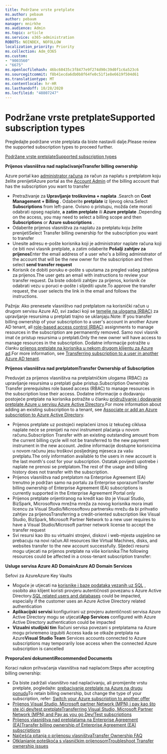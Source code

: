 ```yaml
---
title: Podržane vrste pretplate
ms.author: pebaum
author: pebaum
manager: mnirkhe
ms.audience: Admin
ms.topic: article
ms.service: o365-administration
ROBOTS: NOINDEX, NOFOLLOW
localization_priority: Priority
ms.collection: Adm_O365
ms.custom:
- "9003560"
- "6675"
ms.openlocfilehash: 46bc60435c3f8477e9f274d90c39d0f1c6a523c6
ms.sourcegitcommit: f8b41ecda6db0b8f64fe0c51f1e8e6619f504d61
ms.translationtype: MT
ms.contentlocale: hr-HR
ms.lasthandoff: 10/28/2020
ms.locfileid: "48807247"
---
```

# <a name="supported-subscription-types"></a><span data-ttu-id="f8fb4-102">Podržane vrste pretplate</span><span class="sxs-lookup"><span data-stu-id="f8fb4-102">Supported subscription types</span></span>

<span data-ttu-id="f8fb4-103">Pregledajte podržane vrste pretplata da biste nastavili dalje.</span><span class="sxs-lookup"><span data-stu-id="f8fb4-103">Please review the supported subscription types to proceed further.</span></span>

[<span data-ttu-id="f8fb4-104">Podržane vrste pretplate</span><span class="sxs-lookup"><span data-stu-id="f8fb4-104">Supported subscription types</span></span>](https://docs.microsoft.com/azure/billing/billing-subscription-transfer?WT.mc_id=Portal-Microsoft_Azure_Support#supported-subscription-types)

<span data-ttu-id="f8fb4-105">**Prijenos vlasništva nad naplaćivanje**</span><span class="sxs-lookup"><span data-stu-id="f8fb4-105">**Transfer billing ownership**</span></span>

<span data-ttu-id="f8fb4-106">Azure portal kao [administrator računa](https://ms.portal.azure.com/) za račun za naplatu s pretplatom koju želite prenijeti</span><span class="sxs-lookup"><span data-stu-id="f8fb4-106">Azure portal as the [Account Admin](https://ms.portal.azure.com/) of the billing account that has the subscription you want to transfer</span></span>

- <span data-ttu-id="f8fb4-107">Pretraživanje za **Upravljanje troškovima + naplata** .</span><span class="sxs-lookup"><span data-stu-id="f8fb4-107">Search on **Cost Management + Billing** .</span></span> <span data-ttu-id="f8fb4-108">Odaberite **pretplate** iz lijevog okna.</span><span class="sxs-lookup"><span data-stu-id="f8fb4-108">Select **Subscriptions** from left-pane.</span></span> <span data-ttu-id="f8fb4-109">Ovisno o pristupu, možda ćete morati odabrati opseg naplate, **a zatim pretplate** ili **Azure pretplate** .</span><span class="sxs-lookup"><span data-stu-id="f8fb4-109">Depending on the access, you may need to select a billing scope and then **Subscriptions** or **Azure subscriptions** .</span></span>
- <span data-ttu-id="f8fb4-110">Odaberite prijenos vlasništva za naplatu za pretplatu koju želite prenijeti</span><span class="sxs-lookup"><span data-stu-id="f8fb4-110">Select Transfer billing ownership for the subscription you want to transfer</span></span>
- <span data-ttu-id="f8fb4-111">Unesite adresu e-pošte korisnika koji je administrator naplate računa koji će biti novi vlasnik pretplate, a zatim odaberite **Pošalji zahtjev za prijenos**</span><span class="sxs-lookup"><span data-stu-id="f8fb4-111">Enter the email address of a user who's a billing administrator of the account that will be the new owner for the subscription and then select **send transfer request**</span></span>
- <span data-ttu-id="f8fb4-112">Korisnik će dobiti poruku e-pošte s uputama za pregled vašeg zahtjeva za prijenos.</span><span class="sxs-lookup"><span data-stu-id="f8fb4-112">The user gets an email with instructions to review your transfer request.</span></span> <span data-ttu-id="f8fb4-113">Da biste odobrili zahtjev za prijenos, korisnik će odabrati vezu u poruci e-pošte i slijediti upute.</span><span class="sxs-lookup"><span data-stu-id="f8fb4-113">To approve the transfer request, the user selects the link in the email and follows the instructions.</span></span>

<span data-ttu-id="f8fb4-114">Pažnja: Ako prenesete vlasništvo nad pretplatom na korisnički račun u drugom servisu Azure AD, svi zadaci koji se [temelje na ulogama (RBAC)](https://docs.microsoft.com/azure/role-based-access-control/overview?WT.mc_id=Portal-Microsoft_Azure_Support) za upravljanje resursima u pretplati trajno se uklanjaju.</span><span class="sxs-lookup"><span data-stu-id="f8fb4-114">Note: If you transfer billing ownership of your subscription to a user's account in another Azure AD tenant, all [role-based access control (RBAC)](https://docs.microsoft.com/azure/role-based-access-control/overview?WT.mc_id=Portal-Microsoft_Azure_Support) assignments to manage resources in the subscription are permanently removed.</span></span> <span data-ttu-id="f8fb4-115">Samo novi vlasnik imat će pristup resursima u pretplati.</span><span class="sxs-lookup"><span data-stu-id="f8fb4-115">Only the new owner will have access to manage resources in the subscription.</span></span> <span data-ttu-id="f8fb4-116">Dodatne informacije potražite u članku [prijenos pretplate na korisnika u nekom drugom klijentu za Azure ad](https://docs.microsoft.com/azure/active-directory/managed-identities-azure-resources/known-issues?WT.mc_id=Portal-Microsoft_Azure_Support).</span><span class="sxs-lookup"><span data-stu-id="f8fb4-116">For more information, see [Transferring subscription to a user in another Azure AD tenant](https://docs.microsoft.com/azure/active-directory/managed-identities-azure-resources/known-issues?WT.mc_id=Portal-Microsoft_Azure_Support).</span></span>

<span data-ttu-id="f8fb4-117">**Prijenos vlasništva nad pretplatom**</span><span class="sxs-lookup"><span data-stu-id="f8fb4-117">**Transfer Ownership of Subscription**</span></span>

<span data-ttu-id="f8fb4-118">Preduvjet za prijenos vlasništva na pretplatničkim ulogama (RBAC) za upravljanje resursima u pretplati gube pristup.</span><span class="sxs-lookup"><span data-stu-id="f8fb4-118">Subscription Ownership Transfer prerequisites role based access (RBAC) to manage resources in the subscription lose their access.</span></span> <span data-ttu-id="f8fb4-119">Dodatne informacije o dodavanju postojeće pretplate na korisnika potražite u članku [pridruživanje i dodavanje pretplate Azure u servisu Azure Active Directory](https://docs.microsoft.com/azure/active-directory/fundamentals/active-directory-how-subscriptions-associated-directory?WT.mc_id=Portal-Microsoft_Azure_Support).</span><span class="sxs-lookup"><span data-stu-id="f8fb4-119">For more information about adding an existing subscription to a tenant, see [Associate or add an Azure subscription to Azure Active Directory](https://docs.microsoft.com/azure/active-directory/fundamentals/active-directory-how-subscriptions-associated-directory?WT.mc_id=Portal-Microsoft_Azure_Support).</span></span>

- <span data-ttu-id="f8fb4-120">Prijenos pretplate uz postojeći neplaćeni iznos iz tekućeg ciklusa naplate neće se prenijeti na novi instrument plaćanja u novom računu.</span><span class="sxs-lookup"><span data-stu-id="f8fb4-120">Subscription Transfer with an existing outstanding amount from the current billing cycle will not be transferred to the new payment instrument in the new account.</span></span> <span data-ttu-id="f8fb4-121">Jedine informacije dostupne korisnicima u novom računu jesu troškovi posljednjeg mjeseca za vašu pretplatu.</span><span class="sxs-lookup"><span data-stu-id="f8fb4-121">The only information available to the users in new account is the last month's cost for your subscription.</span></span> <span data-ttu-id="f8fb4-122">Ostatak povijesti upotrebe i naplate ne prenosi se pretplatom.</span><span class="sxs-lookup"><span data-stu-id="f8fb4-122">The rest of the usage and billing history does not transfer with the subscription.</span></span>
- <span data-ttu-id="f8fb4-123">Prijenos vlasništva nad pretplatom na Enterprise Agreement (EA) trenutno je podržan samo na portalu za Enterprise sporazum</span><span class="sxs-lookup"><span data-stu-id="f8fb4-123">Transfer billing ownership of Enterprise Agreement (EA) subscriptions is currently supported in the Enterprise Agreement Portal only</span></span>
- <span data-ttu-id="f8fb4-124">Prijenos pretplate orijentiranog na kredit kao što je Visual Studio, BizSpark, Microsoftova mrežna mreža za novog korisnika mora imati licencu za Visual Studio/Microsoftovu partnersku mrežu da bi prihvatio zahtjev za prijenos</span><span class="sxs-lookup"><span data-stu-id="f8fb4-124">Transferring a credit-oriented subscription like Visual Studio, BizSpark, Microsoft Partner Network to a new user requires to have a Visual Studio/Microsoft partner network license to accept the transfer request</span></span>
- <span data-ttu-id="f8fb4-125">Svi resursi kao što su virtualni strojevi, diskovi i web-mjesta uspješno se prebacuju na novi račun.</span><span class="sxs-lookup"><span data-stu-id="f8fb4-125">All resources like Virtual Machines, disks, and websites transfer to the new account successfully.</span></span> <span data-ttu-id="f8fb4-126">Sljedeći resursi mogu utjecati na prijenos pretplate na više korisnika:</span><span class="sxs-lookup"><span data-stu-id="f8fb4-126">The following resources could be affected in a cross-tenant subscription transfer:</span></span>

<span data-ttu-id="f8fb4-127">**Usluge servisa Azure AD Domain**</span><span class="sxs-lookup"><span data-stu-id="f8fb4-127">**Azure AD Domain Services**</span></span>

<span data-ttu-id="f8fb4-128">Sefovi za Azure</span><span class="sxs-lookup"><span data-stu-id="f8fb4-128">Azure Key Vaults</span></span>

- <span data-ttu-id="f8fb4-129">Moguće je utjecati na [korisnike i baze podataka vezanih uz SQL](https://docs.microsoft.com/azure/sql-database/sql-database-aad-authentication-configure?WT.mc_id=Portal-Microsoft_Azure_Support) , osobito ako klijent koristi provjeru autentičnosti povezanu s Azure Active Directory.</span><span class="sxs-lookup"><span data-stu-id="f8fb4-129">[SQL related users and databases](https://docs.microsoft.com/azure/sql-database/sql-database-aad-authentication-configure?WT.mc_id=Portal-Microsoft_Azure_Support) could be impacted, especially if the customer uses an Azure Active Directory related authentication</span></span>
- <span data-ttu-id="f8fb4-130">**Aplikacijski servisi** konfigurirani uz provjeru autentičnosti servisa Azure Active Directory mogu se utjecati</span><span class="sxs-lookup"><span data-stu-id="f8fb4-130">**App Services** configured with Azure Active Directory authentication could be impacted</span></span>
- <span data-ttu-id="f8fb4-131">**Vizualni studijski tim** Računi servisa povezani s pretplatama na Azure mogu privremeno izgubiti Access kada se otkaže pretplata na Azure</span><span class="sxs-lookup"><span data-stu-id="f8fb4-131">**Visual Studio Team** Services accounts connected to Azure subscriptions may temporarily lose access when the connected Azure subscription is cancelled</span></span>

<span data-ttu-id="f8fb4-132">**Preporučeni dokumenti**</span><span class="sxs-lookup"><span data-stu-id="f8fb4-132">**Recommended Documents**</span></span>

<span data-ttu-id="f8fb4-133">Koraci nakon prihvaćanja vlasništva nad naplaćom:</span><span class="sxs-lookup"><span data-stu-id="f8fb4-133">Steps after accepting billing ownership:</span></span>

- <span data-ttu-id="f8fb4-134">Da biste zadržali vlasništvo nad naplaćivanju, ali promijenite vrstu pretplate, pogledajte: [prebacivanje pretplate na Azure na drugu ponudu](https://docs.microsoft.com/azure/billing/billing-how-to-switch-azure-offer?WT.mc_id=Portal-Microsoft_Azure_Support)</span><span class="sxs-lookup"><span data-stu-id="f8fb4-134">To retain billing ownership, but change the type of your subscription, refer: [Switch your Azure subscription to another offer](https://docs.microsoft.com/azure/billing/billing-how-to-switch-azure-offer?WT.mc_id=Portal-Microsoft_Azure_Support)</span></span>
- [<span data-ttu-id="f8fb4-135">Prijenos Visual Studio, Microsoft partner Network (MPN) i pay kao što ste ići dev/test pretplate</span><span class="sxs-lookup"><span data-stu-id="f8fb4-135">Transferring Visual Studio, Microsoft Partner Network (MPN) and Pay as you go Dev/Test subscriptions</span></span>](https://docs.microsoft.com/azure/billing/billing-subscription-transfer?WT.mc_id=Portal-Microsoft_Azure_Support#transferring-visual-studio-microsoft-partner-network-mpn-and-pay-as-you-go-devtest-subscriptions)
- [<span data-ttu-id="f8fb4-136">Prijenos vlasništva nad pretplatama na Enterprise Agreement (EA)</span><span class="sxs-lookup"><span data-stu-id="f8fb4-136">Transfer billing ownership of Enterprise Agreement (EA) subscriptions</span></span>](https://docs.microsoft.com/azure/billing/billing-subscription-transfer?WT.mc_id=Portal-Microsoft_Azure_Support#transfer-billing-ownership-of-enterprise-agreement-ea-subscriptions)
- [<span data-ttu-id="f8fb4-137">Najčešća pitanja o prijenosu vlasništva</span><span class="sxs-lookup"><span data-stu-id="f8fb4-137">Transfer Ownership FAQ</span></span>](https://docs.microsoft.com/azure/billing/billing-subscription-transfer?WT.mc_id=Portal-Microsoft_Azure_Support#frequently-asked-questions-faq-for-senders)
- [<span data-ttu-id="f8fb4-138">Otklanjanje poteškoća s vlasničkim prijenosom</span><span class="sxs-lookup"><span data-stu-id="f8fb4-138">Troubleshoot Transfer ownership issues</span></span>](https://docs.microsoft.com/azure/billing/billing-subscription-transfer?WT.mc_id=Portal-Microsoft_Azure_Support#troubleshooting)